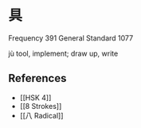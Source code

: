 # 具
Frequency 391
General Standard 1077

jù
tool, implement; draw up, write

## References
- [[HSK 4]]
- [[8 Strokes]]
- [[八 Radical]]